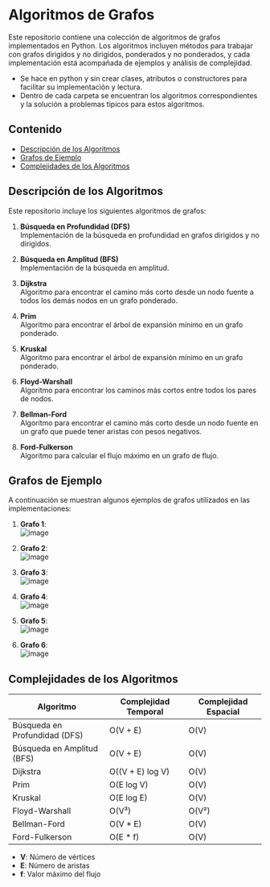 # Algoritmos de Grafos

Este repositorio contiene una colección de algoritmos de grafos implementados en Python. Los algoritmos incluyen métodos para trabajar con grafos dirigidos y no dirigidos, ponderados y no ponderados, y cada implementación está acompañada de ejemplos y análisis de complejidad.
- Se hace en python y sin crear clases, atributos o constructores para facilitar su implementación y lectura.
- Dentro de cada carpeta se encuentran los algoritmos correspondientes y la solución a problemas tipicos para estos algoritmos.

## Contenido

- [Descripción de los Algoritmos](#descripción-de-los-algoritmos)
- [Grafos de Ejemplo](#grafos-de-ejemplo)
- [Complejidades de los Algoritmos](#complejidades-de-los-algoritmos)

## Descripción de los Algoritmos

Este repositorio incluye los siguientes algoritmos de grafos:

1. **Búsqueda en Profundidad (DFS)**  
   Implementación de la búsqueda en profundidad en grafos dirigidos y no dirigidos.

2. **Búsqueda en Amplitud (BFS)**  
   Implementación de la búsqueda en amplitud.

3. **Dijkstra**  
   Algoritmo para encontrar el camino más corto desde un nodo fuente a todos los demás nodos en un grafo ponderado.

4. **Prim**  
   Algoritmo para encontrar el árbol de expansión mínimo en un grafo ponderado.

5. **Kruskal**  
   Algoritmo para encontrar el árbol de expansión mínimo en un grafo ponderado.

6. **Floyd-Warshall**  
   Algoritmo para encontrar los caminos más cortos entre todos los pares de nodos.

7. **Bellman-Ford**  
   Algoritmo para encontrar el camino más corto desde un nodo fuente en un grafo que puede tener aristas con pesos negativos.
8. **Ford-Fulkerson**  
   Algoritmo para calcular el flujo máximo en un grafo de flujo.

## Grafos de Ejemplo

A continuación se muestran algunos ejemplos de grafos utilizados en las implementaciones:

1. **Grafo 1**: <br>
   ![image](https://github.com/user-attachments/assets/9eb93a1c-ce80-43a4-9a46-ac53fc5ef49e)

2. **Grafo 2**: <br>
   ![image](https://github.com/user-attachments/assets/cf3fcfb3-0954-4982-a498-91136129fedd)

3. **Grafo 3**:<br>
   ![image](https://github.com/user-attachments/assets/a1ec75d4-5bcd-47e3-b699-0a182c0a2867)


4. **Grafo 4**:<br>
   ![image](https://github.com/user-attachments/assets/f9c69c51-7bb8-4205-93e5-ee8531ce20ab)


5. **Grafo 5**:<br>
   ![image](https://github.com/user-attachments/assets/9eb93a1c-ce80-43a4-9a46-ac53fc5ef49e)

6. **Grafo 6**:<br>
   ![image](https://github.com/user-attachments/assets/9eb93a1c-ce80-43a4-9a46-ac53fc5ef49e)


## Complejidades de los Algoritmos

| Algoritmo         | Complejidad Temporal          | Complejidad Espacial   |
|--------------------|-------------------------------|-------------------------|
| Búsqueda en Profundidad (DFS) | O(V + E)                       | O(V)                    |
| Búsqueda en Amplitud (BFS)    | O(V + E)                       | O(V)                    |
| Dijkstra                     | O((V + E) log V)               | O(V)                    |
| Prim                         | O(E log V)                     | O(V)                    |
| Kruskal                      | O(E log E)                     | O(V)                    |
| Floyd-Warshall               | O(V³)                          | O(V²)                   |
| Bellman-Ford                 | O(V * E)                       | O(V)                    |
| Ford-Fulkerson               | O(E * f)                       | O(V)                    |

- **V**: Número de vértices
- **E**: Número de aristas
- **f**: Valor máximo del flujo
